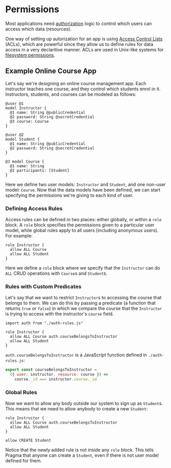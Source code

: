 # Permissions

Most applications need [authorization](https://en.wikipedia.org/wiki/Authorization) logic to control which users can access which data (resources).

One way of setting up autorization for an app is using [Access Control Lists](https://en.wikipedia.org/wiki/Access-control_list) (ACLs), which are powerful since they allow us to define rules for data access in a very declaritive manner. ACLs are used in Unix-like systems for [filesystem permissions](https://en.wikipedia.org/wiki/File_system_permissions#Permissions).

## Example Online Course App

Let's say we're designing an online course management app. Each instructor teaches one course, and they control which students enrol in it. Instructors, students, and courses can be modeled as follows:

```pragma
@user @1
model Instructor {
  @1 name: String @publicCredential
  @2 password: String @secretCredential
  @3 course: Course
}

@user @2 
model Student {
  @1 name: String @publicCredential
  @2 password: String @secretCredential
}

@3 model Course {
  @1 name: String
  @2 participants: [Student]
}
```

Here we define two user models: `Instructor` and `Student`, and one non-user model: `Course`. Now that the data models have been defined, we can start specifying the permissions we're giving to each kind of user.

### Defining Access Rules

Access rules can be defined in two places: either globally, or within a `role` block. A `role` block specifies the permissions given to a particular user model, while global rules apply to all users (including anonymous users). For example:

```pragma
role Instructor {
  allow ALL Course
  allow ALL Student
}
```

Here we define a `role` block where we specify that the `Instructor` can do `ALL` CRUD operations with `Course`s and `Student`s.

### Rules with Custom Predicates

Let's say that we want to restrict `Instructor`s to accessing the course that belongs to them. We can do this by passing a predicate (a function that returns `true` or `false`) in which we compare the course that the `Instructor` is trying to access with the instructor's `course` field.

```pragma
import auth from "./auth-rules.js"

role Instructor {
  allow ALL Course auth.courseBelongsToInstructor
  allow ALL Student
}
```

`auth.courseBelongsToInstructor` is a JavaScript function defined in `./auth-rules.js`:

```js
export const courseBelongsToInstructor = 
  ({ user: instructor, resource: course }) => 
    course._id === instructor.course._id
```

### Global Rules

Now we want to allow any body outside our system to sign up as `Student`s. This means that we need to allow anybody to create a new `Student`:

```pragma
role Instructor {
  allow ALL Course auth.courseBelongsToInstructor
  allow ALL Student
}

allow CREATE Student
```

Notice that the newly added rule is not inside any `role` block. This tells Pragma that anyone can create a `Student`, even if there is not user model defined for them.